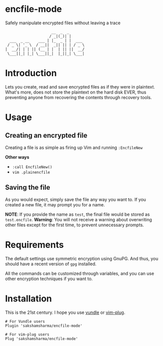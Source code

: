 # encfile-mode

Safely manipulate encrypted files without leaving a trace

```
                     __  _  _
                    / _|(_)| |
  ___  _ __    ___ | |_  _ | |  ___
 / _ \| '_ \  / __||  _|| || | / _ \
|  __/| | | || (__ | |  | || ||  __/
 \___||_| |_| \___||_|  |_||_| \___|
```

# Introduction

Lets you create, read and save encrypted files as if they were in plaintext.
What's more, does not store the plaintext on the hard disk EVER, thus preventing anyone from recovering the contents through recovery tools.

# Usage
## Creating an encrypted file
Creating a file is as simple as firing up Vim and running `:EncfileNew`

**Other ways**
* `:call EncfileNew()`
* `vim .plainencfile`

## Saving the file
As you would expect, simply save the file any way you want to. If you created a new file, it may prompt you for a name.

**NOTE**: If you provide the name as `test`, the final file would be stored as `test.encfile`.
**Warning**: You will not receive a warning about overwriting other files except for the first time, to prevent unnecessary prompts.

# Requirements
The default settings use symmetric encryption using GnuPG. And thus, you should have a recent version of `gpg` installed.

All the commands can be customized through variables, and you can use other encryption techniques if you want to.

# Installation
This is the 21st century. I hope you use [vundle](https://github.com/VundleVim/Vundle.vim) or [vim-plug](https://github.com/junegunn/vim-plug).

```
# For Vundle users
Plugin 'sakshamsharma/encfile-mode'

# For vim-plug users
Plug 'sakshamsharma/encfile-mode'
```

